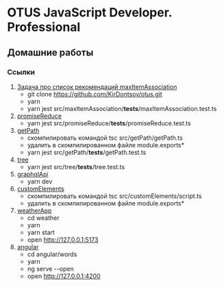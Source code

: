 # OTUS JavaScript Developer. Professional
## Домашние работы

### Ссылки
1. [Задача про список рекомендаций maxItemAssociation](https://github.com/KirDontsov/otus/blob/master/src/maxItemAssociation/maxItemAssociation.ts)
   * git clone https://github.com/KirDontsov/otus.git 
   * yarn 
   * yarn jest src/maxItemAssociation/__tests__/maxItemAssociation.test.ts
2. [promiseReduce](https://github.com/KirDontsov/otus/blob/master/src/promiseReduce/promiseReduce.ts)
   * yarn jest src/promiseReduce/__tests__/promiseReduce.test.ts
3. [getPath](https://github.com/KirDontsov/otus/blob/master/src/getPath/getPath.ts)
   * скомпилировать командой tsc src/getPath/getPath.ts
   * удалить в скомпилированном файле module.exports*
   * yarn jest src/getPath/__tests__/getPath.test.ts
4. [tree](https://github.com/KirDontsov/otus/blob/master/src/tree/tree.ts)
   * yarn jest src/tree/__tests__/tree.test.ts
5. [graphqlApi](https://github.com/KirDontsov/otus/blob/master/src/graphqlApi/src/index.ts)
   * yarn dev
6. [customElements](https://github.com/KirDontsov/otus/blob/master/src/customElements/index.html)
   * скомпилировать командой tsc src/customElements/script.ts
   * удалить в скомпилированном файле module.exports*
7. [weatherApp](https://github.com/KirDontsov/otus)
   * cd weather
   * yarn
   * yarn start
   * open http://127.0.0.1:5173
8. [angular](https://github.com/KirDontsov/otus)
   * cd angular/words
   * yarn
   * ng serve --open
   * open http://127.0.0.1:4200
   